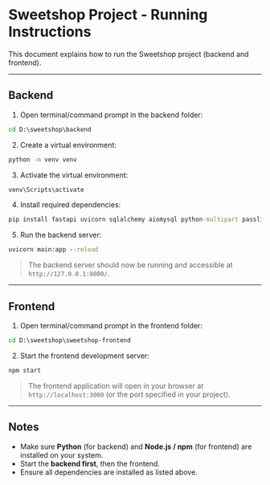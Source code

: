 # Sweetshop Project - Running Instructions

This document explains how to run the Sweetshop project (backend and frontend).

---

## Backend

1. Open terminal/command prompt in the backend folder:

```cmd
cd D:\sweetshop\backend
```

2. Create a virtual environment:

```cmd
python -m venv venv
```

3. Activate the virtual environment:

```cmd
venv\Scripts\activate
```

4. Install required dependencies:

```cmd
pip install fastapi uvicorn sqlalchemy aiomysql python-multipart passlib[bcrypt] python-jose[cryptography] pydantic pymysql
```

5. Run the backend server:

```cmd
uvicorn main:app --reload
```

> The backend server should now be running and accessible at `http://127.0.0.1:8000/`.

---

## Frontend

1. Open terminal/command prompt in the frontend folder:

```cmd
cd D:\sweetshop\sweetshop-frontend
```

2. Start the frontend development server:

```cmd
npm start
```

> The frontend application will open in your browser at `http://localhost:3000` (or the port specified in your project).

---

## Notes

- Make sure **Python** (for backend) and **Node.js / npm** (for frontend) are installed on your system.  
- Start the **backend first**, then the frontend.  
- Ensure all dependencies are installed as listed above.
